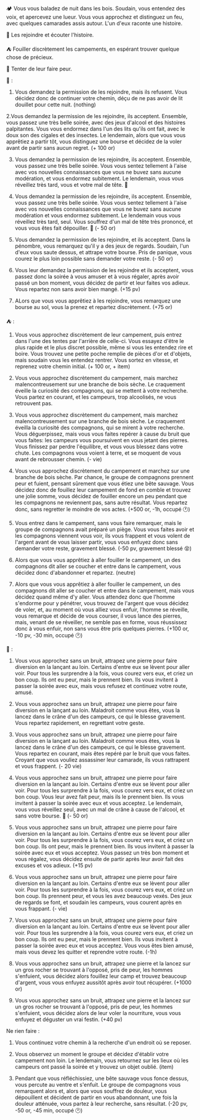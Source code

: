 🏕️ Vous vous baladez de nuit dans les bois. Soudain, vous entendez des voix, et apercevez une lueur. Vous vous approchez et distinguez un feu, avec quelques camarades assis autour. L'un d'eux raconte une histoire.

👥 Les rejoindre et écouter l'histoire.

⛺ Fouiller discrètement les campements, en espérant trouver quelque chose de précieux.

👻 Tenter de leur faire peur.

👥 :

1. Vous demandez la permission de les rejoindre, mais ils refusent. Vous décidez donc de continuer votre chemin, déçu de ne pas avoir de lit douillet pour cette nuit. (nothing)


2.Vous demandez la permission de les rejoindre, ils acceptent. Ensemble, vous passez une très belle soirée, avec des jeux d'alcool et des histoires palpitantes. Vous vous endormez dans l'un des lits qu'ils ont fait, avec le doux son des cigales et des insectes. Le lendemain, alors que vous vous apprêtiez a partir tôt, vous distinguez une bourse et décidez de la voler avant de partir sans aucun regret. (+ 100 or)


3. Vous demandez la permission de les rejoindre, ils acceptent. Ensemble, vous passez une très belle soirée. Vous vous sentez tellement à l'aise avec vos nouvelles connaissances que vous ne buvez sans aucune modération, et vous endormez subitement. Le lendemain, vous vous réveillez très tard, vous et votre mal de tête. 🤢 


4. Vous demandez la permission de les rejoindre, ils acceptent. Ensemble, vous passez une très belle soirée. Vous vous sentez tellement à l'aise avec vos nouvelles connaissances que vous ne buvez sans aucune modération et vous endormez subitement. Le lendemain vous vous réveillez très tard, seul. Vous souffrez d'un mal de tête très prononcé, et vous vous êtes fait dépouiller. 🤢 (- 50 or) 


5. Vous demandez la permission de les rejoindre, et ils acceptent. Dans la pénombre, vous remarquez qu'il y a des jeux de regards. Soudain, l'un d'eux vous saute dessus, et attrape votre bourse. Pris de panique, vous courez le plus loin possible sans demander votre reste. (- 50 or)

6. Vous leur demandez la permission de les rejoindre et ils acceptent, vous passez donc la soirée à vous amuser et à vous régaler, après avoir passé un bon moment, vous décidez de partir et leur faites vos adieux. Vous repartez non sans avoir bien mangé. (+15 pv)

7. ALors que vous vous apprêtiez à les rejoindre, vous remarquez une bourse au sol, vous la prenez et repartez discrètement. (+75 or)


⛺ :

1. Vous vous approchez discrètement de leur campement, puis entrez dans l'une des tentes par l'arrière de celle-ci. Vous essayez d'être le plus rapide et le plus discret possible, même si vous les entendez rire et boire. Vous trouvez une petite poche remplie de pièces d'or et d'objets, mais soudain vous les entendez rentrer. Vous sortez en vitesse, et reprenez votre chemin initial. (+ 100 or, + item)


2. Vous vous approchez discrètement du campement, mais marchez malencontreusement sur une branche de bois sèche. Le craquement éveille la curiosité des compagnons, qui se mettent à votre recherche. Vous partez en courant, et les campeurs, trop alcoolisés, ne vous retrouvent pas.


3. Vous vous approchez discrètement du campement, mais marchez malencontreusement sur une branche de bois sèche. Le craquement éveilla la curiosité des compagnons, qui se mirent à votre recherche. Vous déguerpissez, mais vous vous faites repérer à cause du bruit que vous faites: les campeurs vous poursuivent en vous jetant des pierres. Vous finissez par perdre l'équilibre, et vous vous blessez dans votre chute. Les compagnons vous voient à terre, et se moquent de vous avant de rebrousser chemin. (- vie)

4. Vous vous approchez discrètement du campement et marchez sur une branche de bois sèche. Par chance, le groupe de compagnons prennent peur et fuient, pensant sûrement que vous étiez une bête sauvage. Vous décidez donc de fouillez leur campement de fond en comble et trouvez une jolie somme, vous décidez de fouiller encore un peu pendant que les compagnons ne reviennent pas, sans autre résultat. Vous repartez donc, sans regretter le moindre de vos actes. (+500 or, -1h, occupé 🕐)

5. Vous entrez dans le campement, sans vous faire remarquer, mais le groupe de compagnons avait préparé un piège. Vous vous faites avoir et les compagnons viennent vous voir, ils vous frappent et vous volent de l'argent avant de vous laisser partir, vous vous enfuyez donc sans demander votre reste, gravement blessé. (-50 pv, gravement blessé 😵)

6. Alors que vous vous apprêtiez à aller fouiller le campement, un des compagnons dit aller se coucher et entre dans le campement, vous décidez donc d'abandonner et repartez. (neutre)

7. Alors que vous vous apprêtiez à aller fouiller le campement, un des compagnons dit aller se coucher et entre dans le campement, mais vous décidez quand même d'y aller. Vous attendez donc que l'homme s'endorme pour y pénétrer, vous trouvez de l'argent que vous décidez de voler, et, au moment où vous alliez vous enfuir, l'homme se réveille, vous remarque et décide de vous courser, il vous lance des pierres, mais, venant de se réveiller, ne semble pas en forme, vous réussissez donc à vous enfuir, non sans vous être pris quelques pierres. (+100 or, -10 pv, -30 min, occupé 🕐)


👻 :

1. Vous vous approchez sans un bruit, attrapez une pierre pour faire diversion en la lançant au loin. Certains d'entre eux se lèvent pour aller voir. Pour tous les surprendre à la fois, vous courez vers eux, et criez un bon coup. Ils ont eu peur, mais le prennent bien. Ils vous invitent à passer la soirée avec eux, mais vous refusez et continuez votre route, amusé.


2. Vous vous approchez sans un bruit, attrapez une pierre pour faire diversion en la lançant au loin. Maladroit comme vous êtes, vous la lancez dans le crâne d'un des campeurs, ce qui le blesse gravement. Vous repartez rapidement, en regrettant votre geste.


3. Vous vous approchez sans un bruit, attrapez une pierre pour faire diversion en la lançant au loin. Maladroit comme vous êtes, vous la lancez dans le crâne d'un des campeurs, ce qui le blesse gravement. Vous repartez en courant, mais êtes repéré par le bruit que vous faites. Croyant que vous vouliez assassiner leur camarade, ils vous rattrapent et vous frappent. (- 20 vie)


4. Vous vous approchez sans un bruit, attrapez une pierre pour faire diversion en la lançant au loin. Certains d'entre eux se lèvent pour aller voir. Pour tous les surprendre à la fois, vous courez vers eux, et criez un bon coup. Vous leur avez fait peur, mais ils le prennent bien. Ils vous invitent à passer la soirée avec eux et vous acceptez. Le lendemain, vous vous réveillez seul, avec un mal de crâne à cause de l'alcool, et sans votre bourse. 🤢 (- 50 or)

5. Vous vous approchez sans un bruit, attrapez une pierre pour faire diversion en la lançant au loin. Certains d'entre eux se lèvent pour aller voir. Pour tous les surprendre à la fois, vous courez vers eux, et criez un bon coup. Ils ont peur, mais le prennent bien. Ils vous invitent à passer la soirée avec eux et vous acceptez. Vous passez un très bon moment et vous régalez, vous décidez ensuite de partir après leur avoir fait des excuses et vos adieux. (+15 pv)

6. Vous vous approchez sans un bruit, attrapez une pierre pour faire diversion en la lançant au loin. Certains d'entre eux se lèvent pour aller voir. Pour tous les surprendre à la fois, vous courez vers eux, et criez un bon coup. Ils prennent peur, et vous les avez beaucoup vexés. Des jeux de regards se font, et soudain les campeurs, vous courent après en vous frappant. (- vie)

7. Vous vous approchez sans un bruit, attrapez une pierre pour faire diversion en la lançant au loin. Certains d'entre eux se lèvent pour aller voir. Pour tous les surprendre à la fois, vous courez vers eux, et criez un bon coup. Ils ont eu peur, mais le prennent bien. Ils vous invitent à passer la soirée avec eux et vous acceptez. Vous vous êtes bien amusé, mais vous devez les quitter et reprendre votre route. (-1h)

8. Vous vous approchez sans un bruit, attrapez une pierre et la lancez sur un gros rocher se trouvant à l'opposé, pris de peur, les hommes s'enfuient, vous décidez alors fouillez leur camp et trouvez beaucoup d'argent, vous vous enfuyez aussitôt après avoir tout récupérer. (+1000 or)

9. Vous vous approchez sans un bruit, attrapez une pierre et la lancez sur un gros rocher se trouvant à l'opposé, pris de peur, les hommes s'enfuient, vous décidez alors de leur voler la nourriture, vous vous enfuyez et déguster un vrai festin. (+40 pv)


Ne rien faire :

1. Vous continuez votre chemin à la recherche d'un endroit où se reposer.

2. Vous observez un moment le groupe et décidez d'établir votre campement non loin. Le lendemain, vous retournez sur les lieux où les campeurs ont passé la soirée et y trouvez un objet oublié. (item)

3. Pendant que vous réfléchissiez, une bête sauvage vous fonce dessus, vous percute au ventre et s'enfuit. Le groupe de compagnons vous remarquent alors et, alors que vous souffrez de douleur, vous dépouillent et décident de partir en vous abandonnant, une fois la douleur atténuée, vous partez à leur recherche, sans résultat. (-20 pv, -50 or, -45 min, occupé 🕐)

